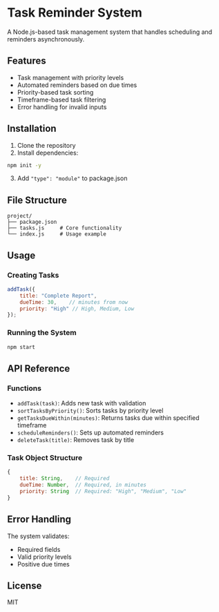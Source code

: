 # Task Reminder System

A Node.js-based task management system that handles scheduling and reminders asynchronously.

## Features

- Task management with priority levels
- Automated reminders based on due times
- Priority-based task sorting
- Timeframe-based task filtering
- Error handling for invalid inputs

## Installation

1. Clone the repository
2. Install dependencies:
```bash
npm init -y
```
3. Add `"type": "module"` to package.json

## File Structure

```
project/
├── package.json
├── tasks.js     # Core functionality
└── index.js     # Usage example
```

## Usage

### Creating Tasks

```javascript
addTask({
    title: "Complete Report",
    dueTime: 30,    // minutes from now
    priority: "High" // High, Medium, Low
});
```

### Running the System

```bash
npm start
```

## API Reference

### Functions

- `addTask(task)`: Adds new task with validation
- `sortTasksByPriority()`: Sorts tasks by priority level
- `getTasksDueWithin(minutes)`: Returns tasks due within specified timeframe
- `scheduleReminders()`: Sets up automated reminders
- `deleteTask(title)`: Removes task by title

### Task Object Structure

```javascript
{
    title: String,    // Required
    dueTime: Number,  // Required, in minutes
    priority: String  // Required: "High", "Medium", "Low"
}
```

## Error Handling

The system validates:
- Required fields
- Valid priority levels
- Positive due times

## License

MIT
